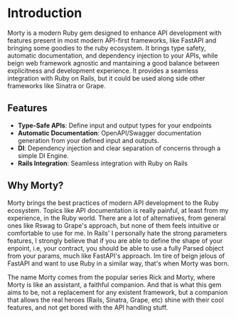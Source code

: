 # Introduction

Morty is a modern Ruby gem designed to enhance API development with features
present in most modern API-first frameworks, like FastAPI and bringing some goodies
to the ruby ecosystem. It brings type safety, automatic documentation,
and dependency injection to your APIs, while beign web framework agnostic and
mantaining a good balance between explicitness and development experience.
It provides a seamless integration with Ruby on Rails, but it could be used along side
other frameworks like Sinatra or Grape.

## Features

- **Type-Safe APIs**: Define input and output types for your endpoints
- **Automatic Documentation**: OpenAPI/Swagger documentation generation from your defined input and outputs.
- **DI**: Dependency injection and clear separation of concerns through a simple DI Engine.
- **Rails Integration**: Seamless integration with Ruby on Rails

## Why Morty?

Morty brings the best practices of modern API development to the Ruby ecosystem. Topics
like API documentation is really painful, at least from my experience, in the Ruby world. There
are a lot of alternatives, from general ones like Rswag to Grape's approach, but none of them
feels intuitive or comfortable to use for me. In Rails' I personally hate the strong parameters
features, I strongly believe that if you are able to define the shape of your enpoint, i.e, your contract,
you should be able to use a fully Parsed object from your params, much like FastAPI's approach.
Im tire of beign jelous of FastAPI and want to use Ruby in a similar way, that's when Morty was born.

The name Morty comes from the popular series Rick and Morty, where Morty is like an assistant, a
faithful companion. And that is what this gem aims to be, not a replacement for any existent framework,
but a companion that allows the real heroes (Rails, Sinatra, Grape, etc) shine with their cool features,
and not get bored with the API handling stuff.

